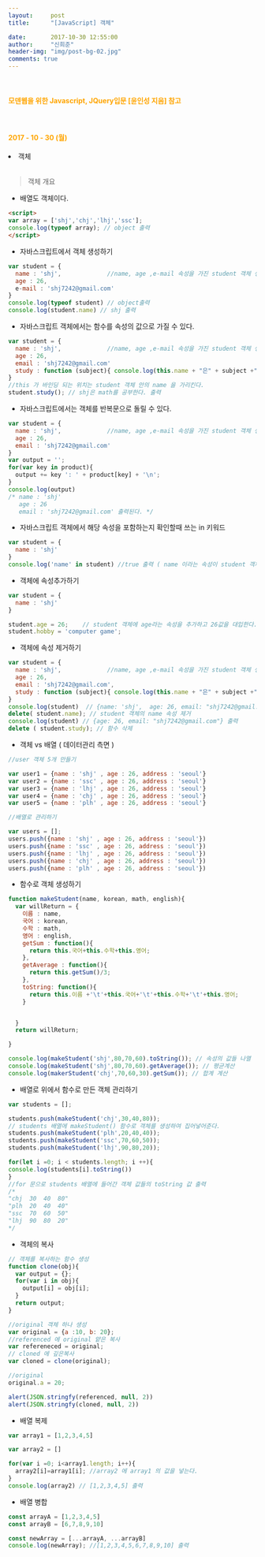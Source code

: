 ```yaml
---
layout:     post
title:      "[JavaScript] 객체"

date:       2017-10-30 12:55:00
author:     "신희준"
header-img: "img/post-bg-02.jpg"
comments: true
---
```


<meta name="description" content="Spring스프링 애너테이션 Annotation정리 @Autowired,@Qualifier,@Resource,@Component,@PostConstruct,@Aspect
,@AOP,@POINTCUT,@AROUND,@ADVICE,@RequestMapping,@REPOSITORY,@SERVICE,@COMPONENT
">
<br>
<H4 style ="font-weight:bold; color:orange;"> 모덴웹을 위한 Javascript, JQuery입문 [윤인성 지음] 참고</H4>
<br>
<H4 style ="font-weight:bold; color : orange">2017 - 10 - 30 (월)</H4>
<li>객체</li>
<br>

>객체 개요

* 배열도 객체이다.

~~~html
<script>
var array = ['shj','chj','lhj','ssc'];
console.log(typeof array); // object 출력
</script>
~~~

* 자바스크립트에서 객체 생성하기

~~~javascript
var student = {
  name : 'shj',             //name, age ,e-mail 속성을 가진 student 객체 생성
  age : 26,
  e-mail : 'shj7242@gmail.com'
}
console.log(typeof student) // object출력
console.log(student.name) // shj 출력
~~~

* 자바스크립트 객체에서는 함수를 속성의 값으로 가질 수 있다.

~~~javascript
var student = {
  name : 'shj',             //name, age ,e-mail 속성을 가진 student 객체 생성
  age : 26,
  email : 'shj7242@gmail.com'
  study : function (subject){ console.log(this.name + "은" + subject +"를 공부한다.") }
}
//this 가 바인딩 되는 위치는 student 객체 안의 name 을 가리킨다.
student.study(); // shj은 math를 공부한다. 출력
~~~

* 자바스크립트에서는 객체를 반복문으로 돌릴 수 있다.

~~~javascript
var student = {
  name : 'shj',             //name, age ,e-mail 속성을 가진 student 객체 생성
  age : 26,
  email : 'shj7242@gmail.com'
}
var output = '';
for(var key in product){
  output += key ': ' + product[key] + '\n';
}
console.log(output)
/* name : 'shj'
   age : 26
   email : 'shj7242@gmail.com' 출력된다. */
~~~

* 자바스크립트 객체에서 해당 속성을 포함하는지 확인할때 쓰는 in 키워드

~~~JavaScript
var student = {
  name : 'shj'
}
console.log('name' in student) //true 출력 ( name 이라는 속성이 student 객체에 있는지 확인한다 .)
~~~

* 객체에 속성추가하기

~~~JavaScript
var student = {
  name : 'shj'
}

student.age = 26;    // student 객체에 age라는 속성을 추가하고 26값을 대입한다.
student.hobby = 'computer game';
~~~

* 객체에 속성 제거하기

~~~javascript
var student = {
  name : 'shj',             //name, age ,e-mail 속성을 가진 student 객체 생성
  age : 26,
  email : 'shj7242@gmail.com',
  study : function (subject){ console.log(this.name + "은" + subject +"를 공부한다.")
}
console.log(student)  // {name: 'shj',  age: 26, email: "shj7242@gmail.com"} 출력
delete( student.name); // student 객체의 name 속성 제거
console.log(student) // {age: 26, email: "shj7242@gmail.com"} 출력
delete ( student.study); // 함수 삭제
~~~

* 객체 vs 배열 ( 데이터관리 측면 )

~~~javascript
//user 객체 5개 만들기

var user1 = {name : 'shj' , age : 26, address : 'seoul'}
var user2 = {name : 'ssc' , age : 26, address : 'seoul'}
var user3 = {name : 'lhj' , age : 26, address : 'seoul'}
var user4 = {name : 'chj' , age : 26, address : 'seoul'}
var user5 = {name : 'plh' , age : 26, address : 'seoul'}

//배열로 관리하기

var users = [];
users.push({name : 'shj' , age : 26, address : 'seoul'})
users.push({name : 'ssc' , age : 26, address : 'seoul'})
users.push({name : 'lhj' , age : 26, address : 'seoul'})
users.push({name : 'chj' , age : 26, address : 'seoul'})
users.push({name : 'plh' , age : 26, address : 'seoul'})
~~~

* 함수로 객체 생성하기

~~~javascript
function makeStudent(name, korean, math, english){
  var willReturn = {
    이름 : name,
    국어 : korean,
    수학 : math,
    영어 : english,
    getSum : function(){
      return this.국어+this.수학+this.영어;
    },
    getAverage : function(){
      return this.getSum()/3;
    },
    toString: function(){
      return this.이름 +'\t'+this.국어+'\t'+this.수학+'\t'+this.영어;
    }


  }
  return willReturn;

}

console.log(makeStudent('shj',80,70,60).toString()); // 속성의 값들 나열
console.log(makeStudent('shj',80,70,60).getAverage()); // 평균계산
console.log(makerStudent('chj',70,60,30).getSum()); // 합계 계산
~~~

* 배열로 위에서 함수로 만든 객체 관리하기

~~~javascript
var students = [];

students.push(makeStudent('chj',30,40,80));
// students 배열에 makeStudent() 함수로 객체를 생성하여 집어넣어준다.
students.push(makeStudent('plh',20,40,40));
students.push(makeStudent('ssc',70,60,50));
students.push(makeStudent('lhj',90,80,20));

for(let i =0; i < students.length; i ++){
console.log(students[i].toString())
}
//for 문으로 students 배열에 들어간 객체 값들의 toString 값 출력
/*
"chj  30  40  80"
"plh  20  40  40"
"ssc  70  60  50"
"lhj  90  80  20"
*/
~~~


* 객체의 복사

~~~javascript
// 객체를 복사하는 함수 생성
function clone(obj){
  var output = {};
  for(var i in obj){
    output[i] = obj[i];
  }
  return output;
}

//original 객체 하나 생성
var original = {a :10, b: 20};
//referenced 에 original 얕은 복사
var refereneced = original;
// cloned 에 깊은복사
var cloned = clone(original);

//original
original.a = 20;

alert(JSON.stringfy(referenced, null, 2))
alert(JSON.stringfy(cloned, null, 2))
~~~

* 배열 복제


~~~javascript
var array1 = [1,2,3,4,5]

var array2 = []

for(var i =0; i<array1.length; i++){
  array2[i]=array1[i]; //array2 에 array1 의 값을 넣는다.
}
console.log(array2) // [1,2,3,4,5] 출력
~~~

* 배열 병합

~~~javascript
const arrayA = [1,2,3,4,5]
const arrayB = [6,7,8,9,10]

const newArray = [...arrayA, ...arrayB]
console.log(newArray); //[1,2,3,4,5,6,7,8,9,10] 출력
~~~
